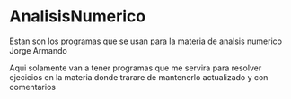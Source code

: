 # AnalisisNumerico
Estan son los programas que se usan para la materia de analsis numerico Jorge Armando

Aqui solamente van a tener programas que me servira para resolver ejecicios en la materia donde trarare de mantenerlo actualizado y con comentarios
